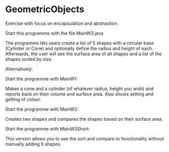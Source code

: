 # GeometricObjects
Exercise with focus on encapsulation and abstraction.

Start this programme with the file MainW3.java

The programme lets users create a list of 5 shapes with a circular base (Cylinder or Cone) and optionally define the radius and height of each. Afterwards, the user will see the surface area of all shapes and a list of the shapes sorted by size. 


Alternatively: 

Start the programme with MainW1: 

Makes a cone and a cylinder (of whatever radius, height you wish) and reports back on their volume and surface area. Also shows setting and getting of colour. 

Start the programme with MainW2: 

Creates two shapes and compares the shapes based on their surface area. 

Start the programme with MainW3Short: 

This version allows you to see the sort and compare to functionality without manually adding 5 shapes.
